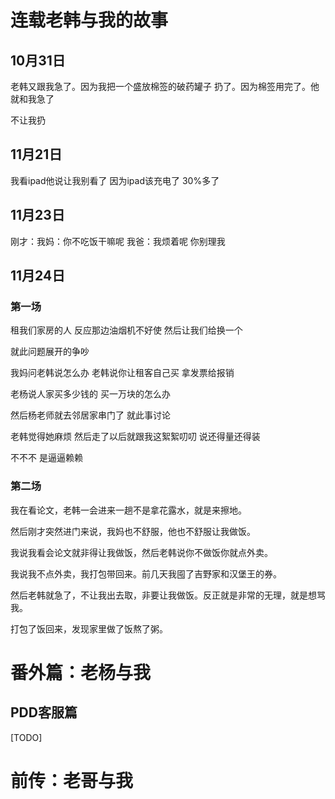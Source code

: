 # 连载老韩与我的故事

## 10月31日

老韩又跟我急了。因为我把一个盛放棉签的破药罐子 扔了。因为棉签用完了。他就和我急了

不让我扔

## 11月21日

我看ipad他说让我别看了 因为ipad该充电了 30%多了

## 11月23日

刚才：我妈：你不吃饭干嘛呢 我爸：我烦着呢 你别理我

## 11月24日

### 第一场

租我们家房的人 反应那边油烟机不好使 然后让我们给换一个

就此问题展开的争吵

我妈问老韩说怎么办 老韩说你让租客自己买 拿发票给报销

老杨说人家买多少钱的 买一万块的怎么办

然后杨老师就去邻居家串门了 就此事讨论

老韩觉得她麻烦 然后走了以后就跟我这絮絮叨叨 说还得量还得装 

不不不 是逼逼赖赖

### 第二场

我在看论文，老韩一会进来一趟不是拿花露水，就是来擦地。

然后刚才突然进门来说，我妈也不舒服，他也不舒服让我做饭。

我说我看会论文就非得让我做饭，然后老韩说你不做饭你就点外卖。

我说我不点外卖，我打包带回来。前几天我囤了吉野家和汉堡王的券。

然后老韩就急了，不让我出去取，非要让我做饭。反正就是非常的无理，就是想骂我。

打包了饭回来，发现家里做了饭熬了粥。

# 番外篇：老杨与我

## PDD客服篇

[TODO]



# 前传：老哥与我

